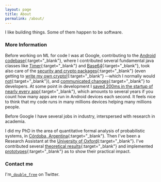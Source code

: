 ```yaml
---
layout: page
title: About
permalink: /about/
---
```


I like building things. Some of them happen to be software.

### More Information

Before working on ML for code I was at Google, contributing to the
[Android codebase](https://android-review.googlesource.com/q/author:sgiro%2540google.com){:target="_blank"}, where I contributed several fundamental java classes like
[Timer](https://android-review.googlesource.com/c/platform/libcore/+/169083){:target="_blank"}
and
[Base64](https://android-review.googlesource.com/c/platform/libcore/+/162809){:target="_blank"},
took also care of the
[security and crypto packages](https://android-review.googlesource.com/q/author:sgiro+jdk8u60){:target="_blank"}
(even getting to
[write my own crypto!](https://android-review.googlesource.com/c/platform/external/bouncycastle/+/287342/4/bcprov/src/main/java/org/bouncycastle/jcajce/provider/symmetric/PBES2AlgorithmParameters.java){:target="_blank"}
--which I normally would
[not](https://crypto.stackexchange.com/questions/43272/why-is-writing-your-own-encryption-discouraged){:target="_blank"}),
and [communicated changes](https://android-developers.googleblog.com/2016/06/security-crypto-provider-deprecated-in.html){:target="_blank"}
to developers.
At some point in development I
[saved 200ms in the startup of nearly every app](https://android-review.googlesource.com/c/platform/frameworks/base/+/229477){:target="_blank"},
which amounts to several years if you count how many apps are run in Android
devices each second. It feels nice to think that my code runs in many millions
devices helping many millions people.

Before Google I have several jobs in industry, interspersed with research in
academia.

I did my PhD in the area of quantitative formal analysis of probabilistic
systems, in [Córdoba, Argentina](www.famaf.unc.edu.ar){:target="_blank"}. Then I've been a
Research Assistant at the
[University of Oxford](http://qav.cs.ox.ac.uk/people.php){:target="_blank"}.
I've contributed several
[theoretical results](https://dblp.uni-trier.de/pers/hd/g/Giro:Sergio){:target="_blank"}
and implemented
[prototypes](https://github.com/sergiogiro/Prism/tree/certificate-generation){:target="_blank"}
as to show their practical impact.

### Contact me

I'm[`_double_free`](http://twitter.com/_double_free) on Twitter.
